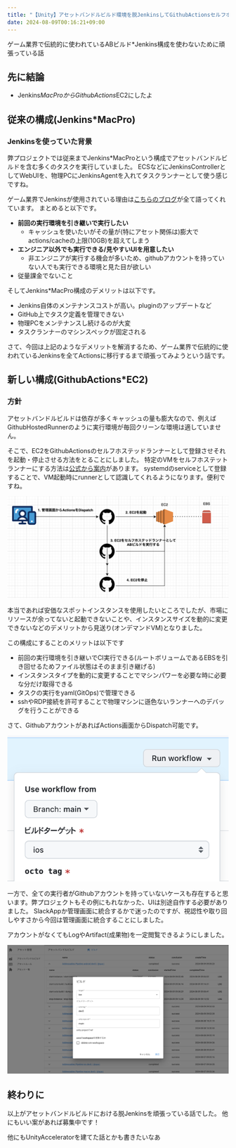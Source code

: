 ```yaml
---
title: "【Unity】アセットバンドルビルド環境を脱JenkinsしてGithubActionsセルフホステッドランナーにした話"
date: 2024-08-09T00:16:21+09:00
---
```


ゲーム業界で伝統的に使われているABビルド*Jenkins構成を使わないために頑張っている話

<!--more-->

## 先に結論

- Jenkins*MacProからGithubActions*EC2にしたよ

## 従来の構成(Jenkins*MacPro)

### Jenkinsを使っていた背景

弊プロジェクトでは従来までJenkins*MacProという構成でアセットバンドルビルドを含む多くのタスクを実行していました。
ECSなどにJenkinsControllerとしてWebUIを、物理PCにJenkinsAgentを入れてタスクランナーとして使う感じですね。

ゲーム業界でJenkinsが使用されている理由は[こちらのブログ](https://hikyaru-suzuki.hatenablog.jp/entry/2022/12/19/140000)が全て語ってくれています。
まとめると以下です。
- **前回の実行環境を引き継いで実行したい**
    - キャッシュを使いたいがその量が(特にアセット関係は)膨大でactions/cacheの上限(10GB)を超えてしまう
- **エンジニア以外でも実行できる/見やすいUIを用意したい**
    - 非エンジニアが実行する機会が多いため、githubアカウントを持っていない人でも実行できる環境と見た目が欲しい
- 従量課金でないこと

そしてJenkins*MacPro構成のデメリットは以下です。

- Jenkins自体のメンテナンスコストが高い。pluginのアップデートなど
- GitHub上でタスク定義を管理できない
- 物理PCをメンテナンスし続けるのが大変
- タスクランナーのマシンスペックが固定される


さて、今回は上記のようなデメリットを解消するため、ゲーム業界で伝統的に使われているJenkinsを全てActionsに移行するまで頑張ってみようという話です。


## 新しい構成(GithubActions*EC2)

### 方針

アセットバンドルビルドは依存が多くキャッシュの量も膨大なので、例えばGithubHostedRunnerのように実行環境が毎回クリーンな環境は適していません。

そこで、EC2をGithubActionsのセルフホステッドランナーとして登録させそれを起動・停止させる方法をとることにしました。
特定のVMをセルフホステットランナーにする方法は[公式から案内](https://docs.github.com/ja/actions/hosting-your-own-runners/managing-self-hosted-runners/configuring-the-self-hosted-runner-application-as-a-service)があります。
systemdのserviceとして登録することで、VM起動時にrunnerとして認識してくれるようになります。便利ですね。

![arch.png](arch.png)

本当であれば安価なスポットインスタンスを使用したいところでしたが、市場にリソースが余ってないと起動できないことや、インスタンスサイズを動的に変更できないなどのデメリットから見送り(オンデマンドVM)となりました。


この構成にすることのメリットは以下です

- 前回の実行環境を引き継いでCI実行できる(ルートボリュームであるEBSを引き回せるためファイル状態はそのまま引き継げる)
- インスタンスタイプを動的に変更することでマシンパワーを必要な時に必要な分だけ取得できる
- タスクの実行をyaml(GitOps)で管理できる
- sshやRDP接続を許可することで物理マシンに遜色ないランナーへのデバッグを行うことができる


さて、GithubアカウントがあればActions画面からDispatch可能です。

![actions.png](actions.png)


一方で、全ての実行者がGithubアカウントを持っていないケースも存在すると思います。弊プロジェクトもその例にもれなかった、UIは別途自作する必要がありました。
SlackAppか管理画面に統合するかで迷ったのですが、視認性や取り回しやすさから今回は管理画面に統合することにしました。

アカウントがなくてもLogやArtifact(成果物)を一定閲覧できるようにしました。


![img.png](img.png)


## 終わりに

以上がアセットバンドルビルドにおける脱Jenkinsを頑張っている話でした。 他にもいい案があれば募集中です！

他にもUnityAcceleratorを建てた話とかも書きたいなあ
